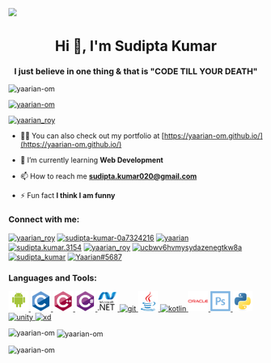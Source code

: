![](https://scontent.fdac13-1.fna.fbcdn.net/v/t1.6435-9/62179549_460587934770074_3379048593661886464_n.jpg?_nc_cat=108&ccb=1-5&_nc_sid=730e14&_nc_eui2=AeGPwxDorMZ0ZBzyK792TEMv9f1Tp9nQaLH1_VOn2dBosXslTCG6Hn2_-xRH3pfsmxHVpJqmRtoO4W6qFF3HN5fE&_nc_ohc=Uq0is3-P734AX--g7ej&tn=IE3vcL-kF7BXHycZ&_nc_ht=scontent.fdac13-1.fna&oh=00_AT9lvRqbauZvXM6-orjE8tsIkOATQYG02jecYEttdp9mlQ&oe=61FF9A52)
<h1 align="center">Hi 👋, I'm Sudipta Kumar</h1>
<h3 align="center">I just believe in one thing & that is "CODE TILL YOUR DEATH"</h3>

<p align="left"> <img src="https://komarev.com/ghpvc/?username=yaarian-om&label=Profile%20views&color=0e75b6&style=flat" alt="yaarian-om" /> </p>

<p align="left"> <a href="https://github.com/ryo-ma/github-profile-trophy"><img src="https://github-profile-trophy.vercel.app/?username=yaarian-om" alt="yaarian-om" /></a> </p>

<p align="left"> <a href="https://twitter.com/yaarian_roy" target="blank"><img src="https://img.shields.io/twitter/follow/yaarian_roy?logo=twitter&style=for-the-badge" alt="yaarian_roy" /></a> </p>

- 👨‍💻 You can also check out my portfolio at [https://yaarian-om.github.io/](https://yaarian-om.github.io/)
- 🌱 I’m currently learning **Web Development**

- 📫 How to reach me **sudipta.kumar020@gmail.com**

- ⚡ Fun fact **I think I am funny**

<h3 align="left">Connect with me:</h3>
<p align="left">
<a href="https://twitter.com/yaarian_roy" target="blank"><img align="center" src="https://raw.githubusercontent.com/rahuldkjain/github-profile-readme-generator/master/src/images/icons/Social/twitter.svg" alt="yaarian_roy" height="30" width="40" /></a>
<a href="https://linkedin.com/in/sudipta-kumar-0a7324216" target="blank"><img align="center" src="https://raw.githubusercontent.com/rahuldkjain/github-profile-readme-generator/master/src/images/icons/Social/linked-in-alt.svg" alt="sudipta-kumar-0a7324216" height="30" width="40" /></a>
<a href="https://stackoverflow.com/users/yaarian" target="blank"><img align="center" src="https://raw.githubusercontent.com/rahuldkjain/github-profile-readme-generator/master/src/images/icons/Social/stack-overflow.svg" alt="yaarian" height="30" width="40" /></a>
<a href="https://fb.com/sudipta.kumar.3154" target="blank"><img align="center" src="https://raw.githubusercontent.com/rahuldkjain/github-profile-readme-generator/master/src/images/icons/Social/facebook.svg" alt="sudipta.kumar.3154" height="30" width="40" /></a>
<a href="https://instagram.com/yaarian_roy" target="blank"><img align="center" src="https://raw.githubusercontent.com/rahuldkjain/github-profile-readme-generator/master/src/images/icons/Social/instagram.svg" alt="yaarian_roy" height="30" width="40" /></a>
<a href="https://www.youtube.com/c/ucbwv6hvmysydazenegtkw8a" target="blank"><img align="center" src="https://raw.githubusercontent.com/rahuldkjain/github-profile-readme-generator/master/src/images/icons/Social/youtube.svg" alt="ucbwv6hvmysydazenegtkw8a" height="30" width="40" /></a>
<a href="https://codeforces.com/profile/sudipta_kumar" target="blank"><img align="center" src="https://cdn.jsdelivr.net/npm/simple-icons@3.0.1/icons/codeforces.svg" alt="sudipta_kumar" height="30" width="40" /></a>
<a href="https://discord.gg/Yaarian#5687" target="blank"><img align="center" src="https://raw.githubusercontent.com/rahuldkjain/github-profile-readme-generator/master/src/images/icons/Social/discord.svg" alt="Yaarian#5687" height="30" width="40" /></a>
</p>

<h3 align="left">Languages and Tools:</h3>
<p align="left"> <a href="https://developer.android.com" target="_blank"> <img src="https://raw.githubusercontent.com/devicons/devicon/master/icons/android/android-original-wordmark.svg" alt="android" width="40" height="40"/> </a> <a href="https://www.cprogramming.com/" target="_blank"> <img src="https://raw.githubusercontent.com/devicons/devicon/master/icons/c/c-original.svg" alt="c" width="40" height="40"/> </a> <a href="https://www.w3schools.com/cpp/" target="_blank"> <img src="https://raw.githubusercontent.com/devicons/devicon/master/icons/cplusplus/cplusplus-original.svg" alt="cplusplus" width="40" height="40"/> </a> <a href="https://www.w3schools.com/cs/" target="_blank"> <img src="https://raw.githubusercontent.com/devicons/devicon/master/icons/csharp/csharp-original.svg" alt="csharp" width="40" height="40"/> </a> <a href="https://dotnet.microsoft.com/" target="_blank"> <img src="https://raw.githubusercontent.com/devicons/devicon/master/icons/dot-net/dot-net-original-wordmark.svg" alt="dotnet" width="40" height="40"/> </a> <a href="https://git-scm.com/" target="_blank"> <img src="https://www.vectorlogo.zone/logos/git-scm/git-scm-icon.svg" alt="git" width="40" height="40"/> </a> <a href="https://www.java.com" target="_blank"> <img src="https://raw.githubusercontent.com/devicons/devicon/master/icons/java/java-original.svg" alt="java" width="40" height="40"/> </a> <a href="https://kotlinlang.org" target="_blank"> <img src="https://www.vectorlogo.zone/logos/kotlinlang/kotlinlang-icon.svg" alt="kotlin" width="40" height="40"/> </a> <a href="https://www.oracle.com/" target="_blank"> <img src="https://raw.githubusercontent.com/devicons/devicon/master/icons/oracle/oracle-original.svg" alt="oracle" width="40" height="40"/> </a> <a href="https://www.photoshop.com/en" target="_blank"> <img src="https://raw.githubusercontent.com/devicons/devicon/master/icons/photoshop/photoshop-line.svg" alt="photoshop" width="40" height="40"/> </a> <a href="https://www.python.org" target="_blank"> <img src="https://raw.githubusercontent.com/devicons/devicon/master/icons/python/python-original.svg" alt="python" width="40" height="40"/> </a> <a href="https://unity.com/" target="_blank"> <img src="https://www.vectorlogo.zone/logos/unity3d/unity3d-icon.svg" alt="unity" width="40" height="40"/> </a> <a href="https://www.adobe.com/products/xd.html" target="_blank"> <img src="https://cdn.worldvectorlogo.com/logos/adobe-xd.svg" alt="xd" width="40" height="40"/> </a> </p>

<p><img align="left" src="https://github-readme-stats.vercel.app/api/top-langs?username=yaarian-om&show_icons=true&locale=en&layout=compact" alt="yaarian-om" /></p>

<p>&nbsp;<img align="center" src="https://github-readme-stats.vercel.app/api?username=yaarian-om&show_icons=true&locale=en" alt="yaarian-om" /></p>

<p><img align="center" src="https://github-readme-streak-stats.herokuapp.com/?user=yaarian-om&" alt="yaarian-om" /></p>
